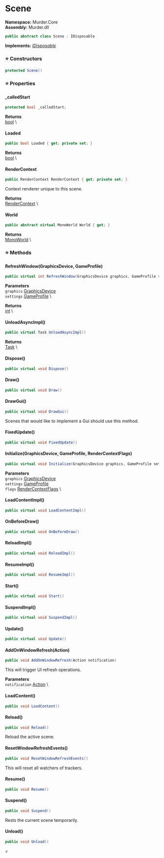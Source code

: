 # Scene

**Namespace:** Murder.Core \
**Assembly:** Murder.dll

```csharp
public abstract class Scene : IDisposable
```

**Implements:** _[IDisposable](https://learn.microsoft.com/en-us/dotnet/api/System.IDisposable?view=net-7.0)_

### ⭐ Constructors
```csharp
protected Scene()
```

### ⭐ Properties
#### _calledStart
```csharp
protected bool _calledStart;
```

**Returns** \
[bool](https://learn.microsoft.com/en-us/dotnet/api/System.Boolean?view=net-7.0) \
#### Loaded
```csharp
public bool Loaded { get; private set; }
```

**Returns** \
[bool](https://learn.microsoft.com/en-us/dotnet/api/System.Boolean?view=net-7.0) \
#### RenderContext
```csharp
public RenderContext RenderContext { get; private set; }
```

Context renderer unique to this scene.

**Returns** \
[RenderContext](../../Murder/Core/Graphics/RenderContext.html) \
#### World
```csharp
public abstract virtual MonoWorld World { get; }
```

**Returns** \
[MonoWorld](../../Murder/Core/MonoWorld.html) \
### ⭐ Methods
#### RefreshWindow(GraphicsDevice, GameProfile)
```csharp
public virtual int RefreshWindow(GraphicsDevice graphics, GameProfile settings)
```

**Parameters** \
`graphics` [GraphicsDevice](https://docs.monogame.net/api/Microsoft.Xna.Framework.Graphics.GraphicsDevice.html) \
`settings` [GameProfile](../../Murder/Assets/GameProfile.html) \

**Returns** \
[int](https://learn.microsoft.com/en-us/dotnet/api/System.Int32?view=net-7.0) \

#### UnloadAsyncImpl()
```csharp
public virtual Task UnloadAsyncImpl()
```

**Returns** \
[Task](https://learn.microsoft.com/en-us/dotnet/api/System.Threading.Tasks.Task?view=net-7.0) \

#### Dispose()
```csharp
public virtual void Dispose()
```

#### Draw()
```csharp
public virtual void Draw()
```

#### DrawGui()
```csharp
public virtual void DrawGui()
```

Scenes that would like to implement a Gui should use this method.

#### FixedUpdate()
```csharp
public virtual void FixedUpdate()
```

#### Initialize(GraphicsDevice, GameProfile, RenderContextFlags)
```csharp
public virtual void Initialize(GraphicsDevice graphics, GameProfile settings, RenderContextFlags flags)
```

**Parameters** \
`graphics` [GraphicsDevice](https://docs.monogame.net/api/Microsoft.Xna.Framework.Graphics.GraphicsDevice.html) \
`settings` [GameProfile](../../Murder/Assets/GameProfile.html) \
`flags` [RenderContextFlags](../../Murder/Core/Graphics/RenderContextFlags.html) \

#### LoadContentImpl()
```csharp
public virtual void LoadContentImpl()
```

#### OnBeforeDraw()
```csharp
public virtual void OnBeforeDraw()
```

#### ReloadImpl()
```csharp
public virtual void ReloadImpl()
```

#### ResumeImpl()
```csharp
public virtual void ResumeImpl()
```

#### Start()
```csharp
public virtual void Start()
```

#### SuspendImpl()
```csharp
public virtual void SuspendImpl()
```

#### Update()
```csharp
public virtual void Update()
```

#### AddOnWindowRefresh(Action)
```csharp
public void AddOnWindowRefresh(Action notification)
```

This will trigger UI refresh operations.

**Parameters** \
`notification` [Action](https://learn.microsoft.com/en-us/dotnet/api/System.Action?view=net-7.0) \

#### LoadContent()
```csharp
public void LoadContent()
```

#### Reload()
```csharp
public void Reload()
```

Reload the active scene.

#### ResetWindowRefreshEvents()
```csharp
public void ResetWindowRefreshEvents()
```

This will reset all watchers of trackers.

#### Resume()
```csharp
public void Resume()
```

#### Suspend()
```csharp
public void Suspend()
```

Rests the current scene temporarily.

#### Unload()
```csharp
public void Unload()
```



⚡